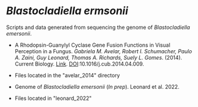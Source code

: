 # *Blastocladiella ermsonii*
Scripts and data generated from sequencing the genome of *Blastocladiella emersonii*.

* A Rhodopsin-Guanylyl Cyclase Gene Fusion Functions in Visual Perception in a Fungus. *Gabriela M. Avelar, Robert I. Schumacher, Paulo A. Zaini, Guy Leonard, Thomas A. Richards, Suely L. Gomes*. (2014). Current Biology. [Link](https://www.sciencedirect.com/science/article/pii/S0960982214004096). [DOI](https://doi.org/10.1016/j.cub.2014.04.009):10.1016/j.cub.2014.04.009.
 * Files located in the "avelar_2014" directory

* Genome of *Blastocladiella emersonii* (*In prep*). Leonard et al. 2022.
 * Files located in "leonard_2022"


